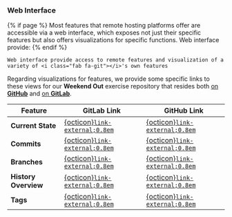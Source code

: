 ### Web Interface

{% if page %}
Most features that remote hosting platforms offer are accessible via a web interface, which exposes not just their specific features but also offers visualizations for <i class="fab fa-git"></i> specific functions.
Web interface provide:
{% endif %}

```{epigraph}
Web interface provide access to remote features and visualization of a variety of <i class="fab fa-git"></i>'s own features 
```

Regarding visualizations for <i class="fab fa-git"></i> features, we provide some specific links to these views for our **Weekend Out** exercise repository that resides both [on <i class="fab fa-github"></i> **GitHub**](https://github.com/t4d-gmbh/Weekend-Out) and [on <i class="fab fa-gitlab"></i> **GitLab**](https://gitlab.com/t4d-gmbh/teaching/gitws/weekend-out).

| Feature            | GitLab Link                                                                                     | GitHub Link                                                                                   |
|--------------------|-------------------------------------------------------------------------------------------------|-----------------------------------------------------------------------------------------------|
| **Current State**   | [<i class="fab fa-gitlab"></i> {octicon}`link-external;0.8em`](https://gitlab.com/t4d-gmbh/teaching/gitws/weekend-out)                                         | [<i class="fab fa-github"></i> {octicon}`link-external;0.8em`](https://github.com/t4d-gmbh/Weekend-Out)                                       |
| **Commits**         | [<i class="fab fa-gitlab"></i> {octicon}`link-external;0.8em`](https://gitlab.com/t4d-gmbh/teaching/gitws/weekend-out/-/commits/main)                          | [<i class="fab fa-github"></i> {octicon}`link-external;0.8em`](https://github.com/t4d-gmbh/Weekend-Out/commits/main/)                        |
| **Branches**        | [<i class="fab fa-gitlab"></i> {octicon}`link-external;0.8em`](https://gitlab.com/t4d-gmbh/teaching/gitws/weekend-out/-/branches)                             | [<i class="fab fa-github"></i> {octicon}`link-external;0.8em`](https://github.com/t4d-gmbh/Weekend-Out/branches)                             |
| **History Overview**| [<i class="fab fa-gitlab"></i> {octicon}`link-external;0.8em`](https://gitlab.com/t4d-gmbh/teaching/gitws/weekend-out/-/network/main)                          | [<i class="fab fa-github"></i> {octicon}`link-external;0.8em`](https://github.com/t4d-gmbh/Weekend-Out/network)                               |
| **Tags**            | [<i class="fab fa-gitlab"></i> {octicon}`link-external;0.8em`](https://gitlab.com/t4d-gmbh/teaching/gitws/weekend-out/-/tags)                                  | [<i class="fab fa-github"></i> {octicon}`link-external;0.8em`](https://github.com/t4d-gmbh/Weekend-Out/tags)                                  
